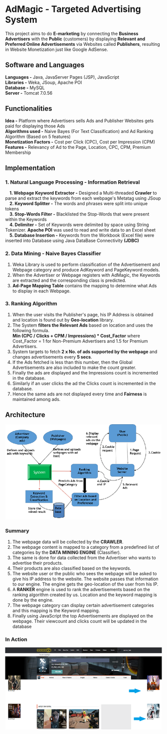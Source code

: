 # AdMagic - Targeted Advertising System
This project aims to do **E-marketing** by connecting the **Business Advertisers** with the **Public** (customers) by displaying **Relevant and Preferred Online Advertisements** via Websites called **Publishers**, resulting in Website Monetization just like Google AdSense.

## Software and Languages ##
**Languages -** Java, JavaServer Pages (JSP), JavaScript  
**Libraries -** Weka, JSoup, Apache POI  
**Database -** MySQL  
**Server -** Tomcat 7.0.56  

## Functionalities ##
**Idea -** Platform where Advertisers sells Ads and Publisher Websites gets paid for displaying those Ads  
**Algorithms used -** Naive Bayes (For Text Classification) and Ad Ranking Algorithm (Based on 5 features)  
**Monetization Factors -** Cost per Click (CPC), Cost per Impression (CPM)  
**Features -** Relevancy of Ad to the Page, Location, CPC, CPM, Premium Membership  

## Implementation ##
### 1. Natural Language Processing - Information Retrieval 
&emsp;**1. Webpage Keyword Extractor -** Designed a Multi-threaded **Crawler** to parse and extract the keywords from each webpage's Metatag using JSoup  
&emsp;**2. Keyword Splitter -** The words and phrases were split into unique tokens  
&emsp;**3. Stop-Words Filter -** Blacklisted the Stop-Words that were present within the Keywords  
&emsp;**4. Delimiter -** Set of Keywords were delimited by space using String Tokenizer. **Apache POI** was used to read and write data to an Excel sheet  
&emsp;**5. Database Insertion -** Keywords from the Workbook (Excel file) were inserted into Database using Java DataBase Connectivity **(JDBC)**   </p>

### 2. Data Mining - Naive Bayes Classifier
1. Weka Library is used to perform classification of the Advertisement and Webpage category and produce AdKeyword and PageKeyword models.  
2. When the Advertiser or Webpage registers with AdMagic, the Keywords are extracted and the corresponding class is predicted.  
3. **Ad-Page Mapping Table** contains the mapping to determine what Ads to display in each Webpage.  

### 3. Ranking Algorithm 
1. When the user visits the Publisher's page, his IP Address is obtained and location is found out by **Geo-location** library.  
2. The System **filters the Relevant Ads** based on location and uses the following formula.  
**Min (CPC / Clicks + CPM / Impressions) * Cost_Factor** where Cost_Factor = 1 for Non-Premium Advertisers and 1.5 for Premium Advertisers.  
3. System targets to fetch **2 x No. of ads supported by the webpage** and changes advertisements every **5 secs**.
4. If the Ads fetched is less than this number, then the Global Advertisements are also included to make the count greater.
5. Finally the ads are displayed and the Impressions count is incremented in the database.
6. Similarly if an user clicks the ad the Clicks count is incremented in the database.
7. Hence the same ads are not displayed every time and **Fairness** is maintained among ads.

## Architecture
![Architecture](/System_Architecture.jpg)

### Summary
1. The webpage data will be collected by the **CRAWLER**. 
2. The webpage content is mapped to a category from a predefined list of categories by the **DATA MINING ENGINE** (Classifier). 
3. The same is done for data collected from the Advertiser who wants to advertise their products.
4. Their products are also classified based on the keywords.
5. The website user or the public who sees the webpage will be asked to give his IP address to the website. The website passes that information to our engine. The engine gets the geo-location of the user from his IP.
6. A **RANKER** engine is used to rank the advertisements based on the ranking algorithm created by us. Location and the keyword mapping is done by the engine.
7. The webpage category can display certain advertisement categories and this mapping is the Keyword mapping.
8. Finally using JavaScript the top Advertisements are displayed on the webpage. Their viewcount and clicks count will be updated in the database

### In Action
![Output](/Output.jpg)


